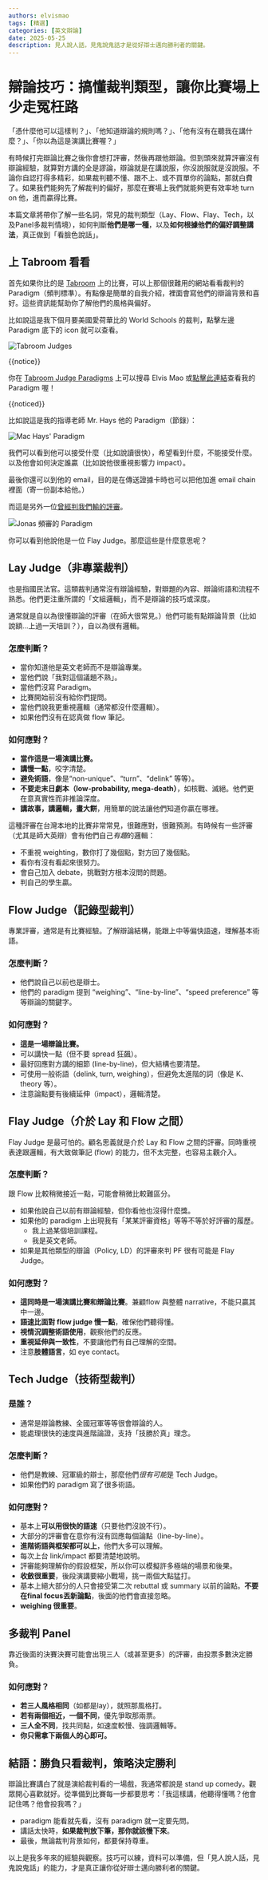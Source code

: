 ```yaml
---
authors: elvismao
tags: [精選]
categories: [英文辯論]
date: 2025-05-25
description: 見人說人話，見鬼說鬼話才是從好辯士邁向勝利者的關鍵。
---
```


# 辯論技巧：搞懂裁判類型，讓你比賽場上少走冤枉路

「憑什麼他可以這樣判？」、「他知道辯論的規則嗎？」、「他有沒有在聽我在講什麼？」、「你以為這是演講比賽喔？」

有時候打完辯論比賽之後你會想打評審，然後再跟他辯論。但到頭來就算評審沒有辯論經驗，就算對方講的全是謬論，辯論就是在講說服，你沒說服就是沒說服。不論你自認打得多精彩，如果裁判聽不懂、跟不上、或不買單你的論點，那就白費了。如果我們能夠先了解裁判的偏好，那麼在賽場上我們就能夠更有效率地 turn on 他，進而贏得比賽。

本篇文章將帶你了解一些名詞，常見的裁判類型（Lay、Flow、Flay、Tech，以及Panel多裁判情境），如何判斷**他們是哪一種**，以及**如何根據他們的偏好調整講法**，真正做到「看臉色說話」。

## 上 Tabroom 看看

首先如果你比的是 [Tabroom](https://www.tabroom.com/) 上的比賽，可以上那個很難用的網站看看裁判的 Paradigm（頻判標準）。有點像是簡單的自我介紹，裡面會寫他們的辯論背景和喜好。這些資訊能幫助你了解他們的風格與偏好。

比如說這是我下個月要美國愛荷華比的 World Schools 的裁判，點擊左邊 Paradigm 底下的 icon 就可以查看。

![Tabroom Judges](tabroom.webp)

{{notice}}

你在 [Tabroom Judge Paradigms](https://www.tabroom.com/index/paradigm.mhtml) 上可以搜尋 Elvis Mao 或[點擊此連結](https://www.tabroom.com/index/paradigm.mhtml?search_first=Elvis&search_last=Mao)查看我的 Paradigm 喔！

{{noticed}}

比如說這是我的指導老師 Mr. Hays 他的 Paradigm（節錄）：

![Mac Hays' Paradigm](hays.webp)

我們可以看到他可以接受什麼（比如說讀很快），希望看到什麼，不能接受什麼。以及他會如何決定誰贏（比如說他很重視影響力 impact）。

最後你還可以到他的 email，目的是在傳送證據卡時也可以把他加進 email chain 裡面（寄一份副本給他。）

而這是另外一位[曾經判我們輸的評審](/post/debate-chungHsin#過程)。

![Jonas 頻審的 Paradigm](jonas.webp)

你可以看到他說他是一位 Flay Judge。那麼這些是什麼意思呢？

## Lay Judge（非專業裁判）

也是指國民法官。這類裁判通常沒有辯論經驗，對辯題的內容、辯論術語和流程不熟悉。他們更注重所謂的「文組邏輯」，而不是辯論的技巧或深度。

通常就是自以為很懂辯論的評審（在師大很常見。）他們可能有點辯論背景（比如說額...上過一天培訓？），自以為很有邏輯。

### 怎麼判斷？

- 當你知道他是英文老師而不是辯論專業。
- 當他們說「我對這個議題不熟」。
- 當他們沒寫 Paradigm。
- 比賽開始前沒有給你們提問。
- 當他們說我更重視邏輯（通常都沒什麼邏輯）。
- 如果他們沒有在認真做 flow 筆記。

### 如何應對？

- **當作這是一場演講比賽。**
- **講慢一點**，咬字清楚。
- **避免術語**，像是“non-unique”、“turn”、“delink” 等等）。
- **不要走末日劇本（low-probability, mega-death）**，如核戰、滅絕。他們更在意真實性而非推論深度。
- **講故事，講邏輯，畫大餅**，用簡單的說法讓他們知道你贏在哪裡。

這種評審在台灣本地的比賽非常常見，很難應對，很難預測。有時候有一些評審（尤其是師大英辯）會有他們自己*有趣*的邏輯：

- 不重視 weighting，數你打了幾個點，對方回了幾個點。
- 看你有沒有看起來很努力。
- 會自己加入 debate，挑戰對方根本沒問的問題。
- 判自己的學生贏。

## Flow Judge（記錄型裁判）

專業評審，通常是有比賽經驗。了解辯論結構，能跟上中等偏快語速，理解基本術語。

### 怎麼判斷？

- 他們說自己以前也是辯士。
- 他們的 paradigm 提到 “weighing”、“line-by-line”、“speed preference” 等等辯論的關鍵字。

### 如何應對？

- **這是一場辯論比賽。**
- 可以講快一點（但不要 spread 狂飆）。
- 最好回應對方講的細節 (line-by-line)，但大結構也要清楚。
- 可使用一般術語（delink, turn, weighing），但避免太進階的詞（像是 K、theory 等）。
- 注意論點要有後續延伸（impact），邏輯清楚。

## Flay Judge（介於 Lay 和 Flow 之間）

Flay Judge 是最可怕的。顧名思義就是介於 Lay 和 Flow 之間的評審。同時重視表達跟邏輯，有大致做筆記 (flow) 的能力，但不太完整，也容易主觀介入。

### 怎麼判斷？

跟 Flow 比較稍微接近一點，可能會稍微比較難區分。

- 如果他說自己以前有辯論經驗，但你看他也沒得什麼獎。
- 如果他的 paradigm 上出現我有「某某評審資格」等等不等於好評審的履歷。
  - 我上過某個培訓課程。
  - 我是英文老師。
- 如果是其他類型的辯論（Policy, LD）的評審來判 PF 很有可能是 Flay Judge。

### 如何應對？

- **這同時是一場演講比賽和辯論比賽**。兼顧flow 與整體 narrative，不能只贏其中一邊。
- **語速比面對 flow judge 慢一點**，確保他們聽得懂。
- **視情況調整術語使用**，觀察他們的反應。
- **重視延伸與一致性**，不要讓他們有自己理解的空間。
- 注意**肢體語言**，如 eye contact。

## Tech Judge（技術型裁判）

### 是誰？

- 通常是辯論教練、全國冠軍等等很會辯論的人。
- 能處理很快的速度與進階論證，支持「技勝於真」理念。

### 怎麼判斷？

- 他們是教練、冠軍級的辯士，那麼他們*很有可能*是 Tech Judge。
- 如果他們的 paradigm 寫了很多術語。

### 如何應對？

- 基本上**可以用很快的語速**（只要他們沒說不行）。
- 大部分的評審會在意你有沒有回應每個論點（line-by-line）。
- **進階術語與框架都可以上**，他們大多可以理解。
- 每次上台 link/impact 都要清楚地說明。
- 評審能夠理解你的假設框架，所以你可以模擬許多極端的場景和後果。
- **收斂很重要**，後段演講要縮小戰場，挑一兩個大點猛打。
- 基本上絕大部分的人只會接受第二次 rebuttal 或 summary 以前的論點。**不要在final focus丟新論點**，後面的他們會直接忽略。
- **weighing 很重要**。

## 多裁判 Panel

靠近後面的決賽決賽可能會出現三人（或甚至更多）的評審，由投票多數決定勝負。

### 如何應對？

- **若三人風格相同**（如都是lay），就照那風格打。
- **若有兩個相近，一個不同**，優先爭取那兩票。
- **三人全不同**，找共同點，如速度較慢、強調邏輯等。
- **你只需拿下兩個人的心即可。**

## 結語：勝負只看裁判，策略決定勝利

辯論比賽講白了就是演給裁判看的一場戲，我通常都說是 stand up comedy。觀眾開心喜歡就好。從準備到比賽每一步都要思考：「我這樣講，他聽得懂嗎？他會記住嗎？他會投我嗎？」

- paradigm 能看就先看，沒有 paradigm 就一定要先問。
- 講話太快時，**如果裁判放下筆，那你就該慢下來**。
- 最後，無論裁判背景如何，都要保持尊重。

以上是我多年來的經驗與觀察。技巧可以練，資料可以準備，但「見人說人話，見鬼說鬼話」的能力，才是真正讓你從好辯士邁向勝利者的關鍵。
